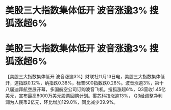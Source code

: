 # 美股三大指数集体低开 波音涨逾3% 搜狐涨超6%

# 美股三大指数集体低开 波音涨逾3% 搜狐涨超6%

【美股三大指数集体低开
波音涨逾3%】财联社11月13日电，美股三大指数集体低开，道指跌0.12%，纳指跌0.38%，标普500指数跌0.26%。波音涨逾3%，第十八届迪拜航空展开幕，多国航空公司订购波音飞机。搜狐涨超6%，Q3营收1.45亿美元，宣布最高8000万美元股票回购计划。雾芯科技涨逾13%，
Q3经调整净利润为人民币2亿元，环比增加129.0%，同比减少39.9%。


